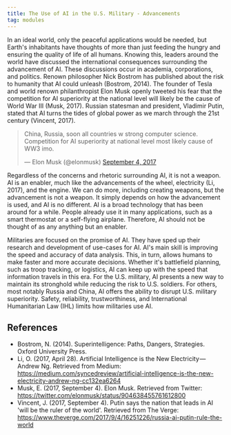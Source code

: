 ```yaml
---
title: The Use of AI in the U.S. Military - Advancements
tag: modules
---
```

In an ideal world, only the peaceful applications would be needed, but Earth's inhabitants have thoughts of more than just feeding the hungry and ensuring the quality of life of all humans.
Knowing this, leaders around the world have discussed the international consequences surrounding the advancement of AI.
These discussions occur in academia, corporations, and politics.
Renown philosopher Nick Bostrom has published about the risk to humanity that AI could unleash (Bostrom, 2014).
The founder of Tesla and world renown philanthropist Elon Musk openly tweeted his fear that the competition for AI superiority at the national level will likely be the cause of World War III (Musk, 2017).
Russian statesman and president, Vladimir Putin, stated that AI turns the tides of global power as we march through the 21st century (Vincent, 2017).

<blockquote class="twitter-tweet" data-lang="en"><p lang="en" dir="ltr">China, Russia, soon all countries w strong computer science. Competition for AI superiority at national level most likely cause of WW3 imo.</p>&mdash; Elon Musk (@elonmusk) <a href="https://twitter.com/elonmusk/status/904638455761612800?ref_src=twsrc%5Etfw">September 4, 2017</a></blockquote>
<script async src="https://platform.twitter.com/widgets.js" charset="utf-8"></script>


Regardless of the concerns and rhetoric surrounding AI, it is not a weapon.
AI is an enabler, much like the advancements of the wheel, electricity (Li, 2017), and the engine.
We can do more, including creating weapons, but the advancement is not a weapon.
It simply depends on how the advancement is used, and AI is no different.
AI is a broad technology that has been around for a while.
People already use it in many applications, such as a smart thermostat or a self-flying airplane.
Therefore, AI should not be thought of as any anything but an enabler.

Militaries are focused on the promise of AI.
They have sped up their research and development of use-cases for AI.
AI's main skill is improving the speed and accuracy of data analysis.
This, in turn, allows humans to make faster and more accurate decisions.
Whether it's battlefield planning, such as troop tracking, or logistics, AI can keep up with the speed that information travels in this era.
For the U.S. military, AI presents a new way to maintain its stronghold while reducing the risk to U.S. soldiers.
For others, most notably Russia and China, AI offers the ability to disrupt U.S. military superiority.
Safety, reliability, trustworthiness, and International Humanitarian Law (IHL) limits how militaries use AI.

## References

- Bostrom, N. (2014). Superintelligence: Paths, Dangers, Strategies. Oxford University Press.
- Li, O. (2017, April 28). Artificial Intelligence is the New Electricity — Andrew Ng. Retrieved from Medium: https://medium.com/syncedreview/artificial-intelligence-is-the-new-electricity-andrew-ng-cc132ea6264
- Musk, E. (2017, September 4). Elon Musk. Retrieved from Twitter: https://twitter.com/elonmusk/status/904638455761612800
- Vincent, J. (2017, September 4). Putin says the nation that leads in AI 'will be the ruler of the world'. Retrieved from The Verge: https://www.theverge.com/2017/9/4/16251226/russia-ai-putin-rule-the-world